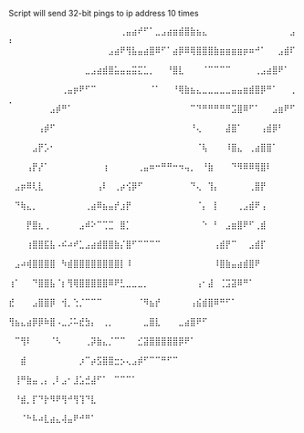 Script will send 32-bit pings to ip address 10 times 


⠀⠀⠀⠀⠀⠀⠀⠀⠀⠀⠀⠀⠀⠀⠀⠀⠀⠀⠀⢀⣤⣴⠞⠋⠁⣀⣠⣴⣶⣾⣿⣷⣦⣄⠀⠀⠀⠀⠀⠀⠀⠀⠀⠀⠀⠀⠀⠀⣠⠆
⠀⠀⠀⠀⠀⠀⠀⠀⠀⠀⠀⠀⠀⠀⠀⠀⠀⣠⣴⠟⢻⣧⣤⣴⣿⠿⠋⠁⣴⡿⠿⢿⣿⣿⣿⣷⣶⣶⣶⣶⡶⠶⠚⠁⠀⠀⣠⣾⠏⠀
⠀⠀⠀⠀⠀⠀⠀⠀⠀⠀⠀⠀⠀⣀⣠⣴⣾⣿⣥⣤⣤⣭⣍⣁⡀⠀⠀⠘⣿⣇⠀⠀⠀⠈⠉⠉⠉⠉⠀⠀⠀⠀⢀⣠⣴⣿⠟⠁⠀⠀
⠀⠀⠀⠀⠀⠀⠀⠀⠀⢀⣤⡶⠟⠋⠉⠀⠀⠀⠀⠀⠀⠀⠀⠀⠈⠁⠀⠀⠘⢿⣷⣦⣄⣀⣀⣀⣀⣀⣤⣤⣶⣾⣿⡿⠛⠁⠀⠀⢀⡀
⠀⠀⠀⠀⠀⠀⠀⣠⡾⠛⠁⠀⠀⠀⠀⠀⠀⠀⠀⠀⠀⠀⠀⠀⠀⠀⠀⠀⠀⠀⠀⠉⠙⠛⠛⠛⠛⠛⣩⣿⠿⠋⠁⠀⠀⣠⣶⠟⠋⠀
⠀⠀⠀⠀⠀⢠⡾⠋⠀⠀⠀⠀⠀⠀⠀⠀⠀⠀⠀⠀⠀⠀⠀⠀⠀⠀⠀⠀⠀⠀⠀⠘⢄⠀⠀⠀⠀⣼⣿⠁⠀⠀⠀⢠⣾⡿⠃⠀⠀⠀
⠀⠀⠀⠀⣠⡟⡡⠂⠀⠀⠀⠀⠀⠀⠀⠀⠀⠀⠀⠀⠀⠀⠀⠀⠀⠀⠀⠀⠀⠀⠀⠀⠈⢧⠀⠀⠀⠸⣿⣄⠀⢀⣴⣿⣿⠁⠀⠀⠀⠀
⠀⠀⠀⢠⡟⡜⠁⠀⠀⠀⠀⠀⠀⠀⠀⠀⢰⠀⠀⠀⠀⠀⢀⣤⠶⠒⠛⠛⠒⠲⢤⡀⠀⠘⣷⠀⠀⠀⠙⠻⠿⠿⢿⣿⠇⠀⠀⠀⠀⠀
⠀⣠⡶⠿⢇⣇⠀⠀⠀⠀⠀⠀⠀⠀⠀⢠⠇⠀⢀⡴⢪⡿⠋⠀⠀⠀⠀⠀⠀⠀⠀⠙⢄⠀⢹⡄⠀⠀⠀⠀⠀⢀⣿⡟⠀⠀⠀⠀⠀⠀
⠀⠙⢷⣄⡀⠀⠀⠀⠀⠀⠀⠀⠀⢀⣴⠿⣦⣤⡞⣰⡟⠀⠀⠀⠀⠀⠀⠀⠀⠀⠀⠀⠈⡄⠀⡇⠀⠀⠀⢀⣠⣾⠟⢠⠀⠀⠀⠀⠀⠀
⠀⠀⠀⡟⣿⣆⢀⠀⠀⠀⠀⠀⣠⠾⠕⠉⢉⣉⠀⣿⡁⠀⠀⠀⠀⠀⠀⠀⠀⠀⠀⠀⠀⠑⠀⠃⠀⣠⣶⣿⠟⠋⢀⣾⠀⠀⠀⠀⠀⠀
⠀⠀⠀⢰⣿⣿⣯⣧⠠⠮⠴⠞⣁⣠⣴⣾⣿⣿⣷⡌⣿⠋⠉⠉⠉⠉⠀⠀⠀⠀⠀⠀⠀⠀⠀⢠⣾⡟⠉⠀⠀⣠⣾⡏⠀⠀⠀⠀⠀⠀
⠀⣠⠴⢾⣿⣿⣿⣿⠀⠳⣾⣿⣿⣿⣿⣿⣿⣿⣿⡇⠸⠀⠀⠀⠀⠀⠀⠀⠀⠀⠀⠀⠀⠀⠀⠸⣿⣷⣤⣴⣾⣿⠟⠀⠀⠀⠀⠀⠀⠀
⢰⠁⠀⠀⠙⣿⣿⣧⠈⡆⢻⢿⣿⣿⣿⣿⣿⠿⠟⣃⣀⣀⣀⡀⠀⠀⠀⠀⠀⠀⠀⠀⢠⠂⣼⠀⢈⣩⣽⠿⠛⠁⠀⠀⠀⠀⠀⠀⠀⠀
⣞⠀⠀⠀⣠⣿⣿⡿⠀⢺⡀⢑⡈⠉⠉⠉⠀⠀⠀⠀⠀⠀⠈⠻⣦⡞⠀⠀⠀⠀⠀⢠⣮⣾⣿⠿⠛⠋⠁⠀⠀⠀⠀⠀⠀⠀⠀⠀⠀⠀
⢻⣦⣄⣴⡿⡿⠷⣿⠠⣀⡨⠥⣞⣳⡄⠀⢀⡀⠀⠀⠀⠀⠀⣀⣿⣇⠀⠀⠀⣀⣴⣿⠟⠋⠀⠀⠀⠀⠀⠀⠀⠀⠀⠀⠀⠀⠀⠀⠀⠀
⠀⠉⢻⠇⠀⠀⠀⠈⠣⠀⠀⠀⠀⢀⡽⣷⣄⡈⠉⠉⠀⠀⣊⣽⣿⣿⣿⣿⣿⡿⠟⠁⠀⠀⠀⠀⠀⠀⠀⠀⠀⠀⠀⠀⠀⠀⠀⠀⠀⠀
⠀⠀⣾⠀⠀⠀⠀⠀⠀⠀⠀⠀⡰⠉⡴⣫⣿⣿⣒⡢⢄⣠⡾⠋⠉⠉⠛⠋⠉⠀⠀⠀⠀⠀⠀⠀⠀⠀⠀⠀⠀⠀⠀⠀⠀⠀⠀⠀⠀⠀
⠀⢸⠛⣷⣤⢀⡄⢀⠇⣠⠂⣸⣡⣚⣼⠋⠁⠀⠉⠉⠉⠁⠀⠀⠀⠀⠀⠀⠀⠀⠀⠀⠀⠀⠀⠀⠀⠀⠀⠀⠀⠀⠀⠀⠀⠀⠀⠀⠀⠀
⠀⠘⣾⡀⡏⠙⡗⠻⠟⢻⠚⢻⢹⠙⣇⠀⠀⠀⠀⠀⠀⠀⠀⠀⠀⠀⠀⠀⠀⠀⠀⠀⠀⠀⠀⠀⠀⠀⠀⠀⠀⠀⠀⠀⠀⠀⠀⠀⠀⠀
⠀⠀⠈⠓⠧⠴⣇⣴⣄⢼⣤⠟⠚⠛⠁⠀⠀⠀⠀⠀⠀⠀⠀⠀⠀⠀⠀⠀⠀⠀⠀⠀⠀⠀⠀⠀⠀⠀⠀⠀⠀⠀⠀⠀⠀⠀⠀⠀⠀⠀

